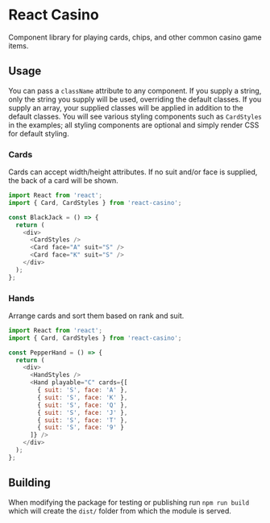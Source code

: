 # React Casino

Component library for playing cards, chips, and other common casino game items.

## Usage

You can pass a `className` attribute to any component. If you supply a string, only the string you supply will be used, overriding the default classes. If you supply an array, your supplied classes will be applied in addition to the default classes. You will see various styling components such as `CardStyles` in the examples; all styling components are optional and simply render CSS for default styling.

### Cards

Cards can accept width/height attributes. If no suit and/or face is supplied, the back of a card will be shown.

```js
import React from 'react';
import { Card, CardStyles } from 'react-casino';

const BlackJack = () => {
  return (
    <div>
      <CardStyles />
      <Card face="A" suit="S" />
      <Card face="K" suit="S" />
    </div>
  );
};
```

### Hands

Arrange cards and sort them based on rank and suit.

```js
import React from 'react';
import { Card, CardStyles } from 'react-casino';

const PepperHand = () => {
  return (
    <div>
      <HandStyles />
      <Hand playable="C" cards={[
        { suit: 'S', face: 'A' },
        { suit: 'S', face: 'K' },
        { suit: 'S', face: 'Q' },
        { suit: 'S', face: 'J' },
        { suit: 'S', face: 'T' },
        { suit: 'S', face: '9' }
      ]} />
    </div>
  );
};
```

## Building

When modifying the package for testing or publishing run `npm run build` which will create the `dist/` folder from which the module is served.
